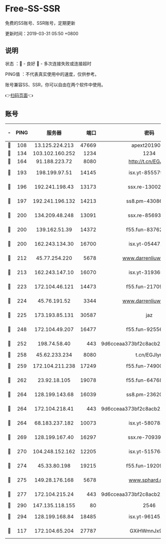 # Free-SS-SSR

免费的SS账号、SSR账号，定期更新

更新时间：2019-03-31 05:50 +0800

## 说明

状态     ：🙂 - 良好 🙁 - 多次连接失败或连接超时

PING值   ：不代表真实使用中的速度，仅供参考。

账号兼容SS、SSR，你可以自由在两个软件中使用。

👉[扫码页面](https://liesauer.github.io/Free-SS-SSR/)👈

## 账号

|-|PING|服务器|端口|密码|加密方式|区域|
|:----:|:----:|:-----:|-----:|:----:|:----:|:----:|
|🙂|108|13.125.224.213|47669|apext2019001|chacha20|KR|
|🙂|134|103.102.160.252|1234|1234|rc4-md5|JP|
|🙂|164|91.188.223.72|8080|http://t.cn/EGJIyrl|rc4-md5|RU|
|🙂|193|198.199.97.51|14145|isx.yt-85557924|aes-256-cfb|US|
|🙂|196|192.241.198.43|13173|ssx.re-13002035|aes-256-cfb|US|
|🙂|197|192.241.196.132|14213|ss8.pm-43086364|aes-256-cfb|US|
|🙂|200|134.209.48.248|13091|ssx.re-85693454|aes-256-cfb|US|
|🙂|200|139.162.51.39|14372|f55.fun-83762221|aes-256-cfb|SG|
|🙂|200|162.243.134.30|16700|isx.yt-05447189|aes-256-cfb|US|
|🙂|212|45.77.254.220|5678|www.darrenliuwei.com|aes-256-cfb|SG|
|🙂|213|162.243.147.10|16070|isx.yt-31936504|aes-256-cfb|US|
|🙂|223|172.104.46.121|14473|f55.fun-21709141|aes-256-cfb|SG|
|🙂|224|45.76.191.52|3344|www.darrenliuwei.com|aes-256-cfb|JP|
|🙂|225|173.193.85.131|30587|jaz|aes-256-cfb|US|
|🙂|248|172.104.49.207|16477|f55.fun-92556550|aes-256-cfb|SG|
|🙂|252|198.74.58.40|443|9d6cceaa373bf2c8acb22e60b6a58be6|aes-256-cfb|US|
|🙂|258|45.62.233.234|8080|t.cn/EGJIyrl|rc4-md5|CA|
|🙂|259|172.104.211.238|17249|f55.fun-74900529|aes-256-cfb|US|
|🙂|262|23.92.18.105|19078|f55.fun-64768572|aes-256-cfb|US|
|🙂|264|128.199.143.68|16039|ss8.pm-23620384|aes-256-cfb|SG|
|🙂|264|172.104.218.41|443|9d6cceaa373bf2c8acb22e60b6a58be6|aes-256-cfb|US|
|🙂|264|68.183.237.182|10073|isx.yt-58078392|aes-256-cfb|SG|
|🙂|269|128.199.167.40|16297|ssx.re-70939719|aes-256-cfb|SG|
|🙂|270|104.248.152.162|12205|isx.yt-51576828|aes-256-cfb|SG|
|🙂|274|45.33.80.198|19215|f55.fun-19209490|aes-256-cfb|US|
|🙂|275|149.28.176.168|5678|www.sphard.com|aes-256-cfb|AU|
|🙂|277|172.104.215.24|443|9d6cceaa373bf2c8acb22e60b6a58be6|aes-256-cfb|US|
|🙂|290|147.135.118.155|80|2546|chacha20|US|
|🙂|294|128.199.168.84|18485|isx.yt-96145111|aes-256-cfb|SG|
|🙂|117|172.104.65.204|27787|GXiHWmnJx94S|aes-256-cfb|JP|

